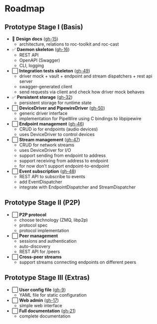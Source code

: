 # Roadmap

## Prototype Stage I (Basis)

- :construction: **Design docs** ([gh-15][gh-15])
    - architecture, relations to roc-toolkit and roc-cast
- :white_check_mark: **Daemon skeleton** ([gh-16][gh-16])
    - REST API
    - OpenAPI (Swagger)
    - CLI, logging
- :white_large_square: **Integration tests skeleton** ([gh-49][gh-49])
    - driver mock + vault + endpoint and stream dispatchers + rest api server
    - swagger-generated client
    - send requests via client and check how driver mock behaves
- :white_check_mark: **Persistent storage** ([gh-32][gh-32])
    - persistent storage for runtime state
- :white_large_square: **DeviceDriver and PipewireDriver** ([gh-50][gh-50])
    - generic driver interface
    - implementation for PipeWire using C bindings to libpipewire
- :white_large_square: **Endpoint management** ([gh-46][gh-46])
    - CRUD io for endpoints (audio devices)
    - uses DeviceDriver to control devices
- :white_large_square: **Stream management** ([gh-47][gh-47])
    - CRUD for network streams
    - uses DeviceDriver for I/O
    - support sending from endpoint to address
    - support receiving from address to endpoint
    - for now don't support endpoint-to-endpoint
- :white_large_square: **Event subscription** ([gh-48][gh-48])
    - REST API to subscribe to events
    - add EventDispatcher
    - integrate with EndpointDispatcher and StreamDispatcher

[gh-15]: https://github.com/roc-streaming/rocd/issues/15
[gh-16]: https://github.com/roc-streaming/rocd/issues/16
[gh-32]: https://github.com/roc-streaming/rocd/issues/32
[gh-46]: https://github.com/roc-streaming/rocd/issues/46
[gh-47]: https://github.com/roc-streaming/rocd/issues/47
[gh-49]: https://github.com/roc-streaming/rocd/issues/49
[gh-50]: https://github.com/roc-streaming/rocd/issues/50

## Prototype Stage II (P2P)

- :white_large_square: **P2P protocol**
    - choose technology (ZMQ, libp2p)
    - protocol spec
    - protocol implementation
- :white_large_square: **Peer management**
    - sessions and authentication
    - auto-discovery
    - REST API for /peers
- :white_large_square: **Cross-peer streams**
    - support streams connecting endpoints on different peers

## Prototype Stage III (Extras)

- :white_large_square: **User config file** ([gh-9][gh-9])
    - YAML file for static configuration
- :white_large_square: **Web admin** ([gh-17][gh-17])
    - simple web interface
- :white_large_square: **Full documentation** ([gh-21][gh-21])
    - complete documentation

[gh-9]: https://github.com/roc-streaming/rocd/issues/9
[gh-17]: https://github.com/roc-streaming/rocd/issues/17
[gh-21]: https://github.com/roc-streaming/rocd/issues/21
[gh-48]: https://github.com/roc-streaming/rocd/issues/48
